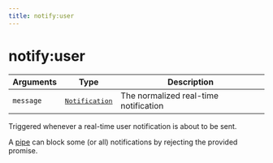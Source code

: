 ```yaml
---
title: notify:user
---
```


# notify:user

<SinceBadge version="1.0.0" />

| Arguments | Type                                                                      | Description                           |
| --------- | ------------------------------------------------------------------------- | ------------------------------------- |
| `message` | <pre><a href=/core/1/api/essentials/notifications/>Notification</a></pre> | The normalized real-time notification |

Triggered whenever a real-time user notification is about to be sent.

A [pipe](/core/1/plugins/essentials/pipes/) can block some (or all) notifications by rejecting the provided promise.
